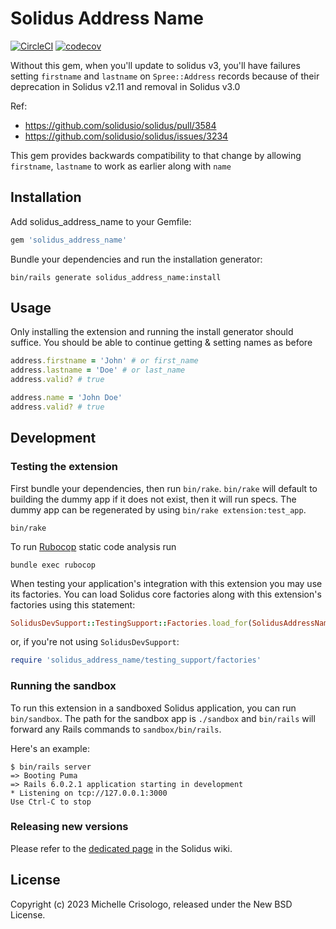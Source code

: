 # Solidus Address Name

[![CircleCI](https://circleci.com/gh/nebulab/solidus_address_name.svg?style=shield)](https://circleci.com/gh/nebulab/solidus_address_name)
[![codecov](https://codecov.io/gh/solidusio-contrib/solidus_address_name/branch/master/graph/badge.svg)](https://codecov.io/gh/solidusio-contrib/solidus_address_name)

Without this gem, when you'll update to solidus v3, you'll have failures setting `firstname` and `lastname` on
`Spree::Address` records because of their deprecation in Solidus v2.11 and removal in Solidus v3.0

Ref:
* https://github.com/solidusio/solidus/pull/3584
* https://github.com/solidusio/solidus/issues/3234

This gem provides backwards compatibility to that change by allowing `firstname`, `lastname` to work as earlier
along with `name`

## Installation

Add solidus_address_name to your Gemfile:

```ruby
gem 'solidus_address_name'
```

Bundle your dependencies and run the installation generator:

```shell
bin/rails generate solidus_address_name:install
```

## Usage
Only installing the extension and running the install generator should suffice.
You should be able to continue getting & setting names as before

```ruby
address.firstname = 'John' # or first_name
address.lastname = 'Doe' # or last_name
address.valid? # true

address.name = 'John Doe'
address.valid? # true
```


## Development

### Testing the extension

First bundle your dependencies, then run `bin/rake`. `bin/rake` will default to building the dummy
app if it does not exist, then it will run specs. The dummy app can be regenerated by using
`bin/rake extension:test_app`.

```shell
bin/rake
```

To run [Rubocop](https://github.com/bbatsov/rubocop) static code analysis run

```shell
bundle exec rubocop
```

When testing your application's integration with this extension you may use its factories.
You can load Solidus core factories along with this extension's factories using this statement:

```ruby
SolidusDevSupport::TestingSupport::Factories.load_for(SolidusAddressName::Engine)
```

or, if you're not using `SolidusDevSupport`:

```ruby
require 'solidus_address_name/testing_support/factories'
```

### Running the sandbox

To run this extension in a sandboxed Solidus application, you can run `bin/sandbox`. The path for
the sandbox app is `./sandbox` and `bin/rails` will forward any Rails commands to
`sandbox/bin/rails`.

Here's an example:

```
$ bin/rails server
=> Booting Puma
=> Rails 6.0.2.1 application starting in development
* Listening on tcp://127.0.0.1:3000
Use Ctrl-C to stop
```

### Releasing new versions

Please refer to the [dedicated page](https://github.com/solidusio/solidus/wiki/How-to-release-extensions) in the Solidus wiki.

## License

Copyright (c) 2023 Michelle Crisologo, released under the New BSD License.
